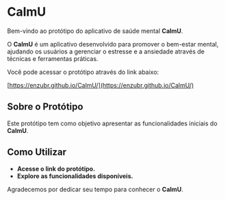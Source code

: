 # CalmU

Bem-vindo ao protótipo do aplicativo de saúde mental **CalmU**.

O **CalmU** é um aplicativo desenvolvido para promover o bem-estar mental, ajudando os usuários a gerenciar o estresse e a ansiedade através de técnicas e ferramentas práticas.

Você pode acessar o protótipo através do link abaixo:

[https://enzubr.github.io/CalmU/](https://enzubr.github.io/CalmU/)

## Sobre o Protótipo

Este protótipo tem como objetivo apresentar as funcionalidades iniciais do **CalmU**.

## Como Utilizar

- **Acesse o link do protótipo.**
- **Explore as funcionalidades disponíveis.**

Agradecemos por dedicar seu tempo para conhecer o **CalmU**.
